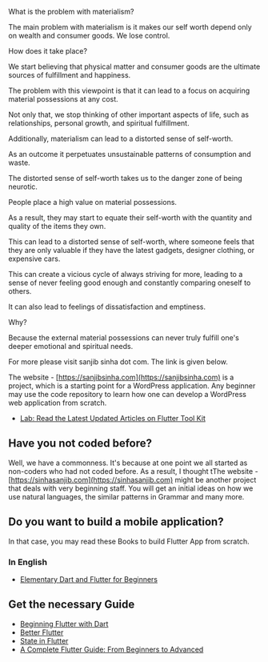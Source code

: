 What is the problem with materialism?

The main problem with materialism is it makes our self worth depend only on wealth and consumer goods. We lose control.

How does it take place?

We start believing that physical matter and consumer goods are the ultimate sources of fulfillment and happiness. 

The problem with this viewpoint is that it can lead to a focus on acquiring material possessions at any cost.

Not only that, we stop thinking of other important aspects of life, such as relationships, personal growth, and spiritual fulfillment. 

Additionally, materialism can lead to a distorted sense of self-worth.

As an outcome it perpetuates unsustainable patterns of consumption and waste.

The distorted sense of self-worth takes us to the danger zone of being neurotic.

People place a high value on material possessions.

As a result, they may start to equate their self-worth with the quantity and quality of the items they own. 

This can lead to a distorted sense of self-worth, where someone feels that they are only valuable if they have the latest gadgets, designer 
clothing, or expensive cars. 

This can create a vicious cycle of always striving for more, leading to a sense of never feeling good enough and constantly comparing oneself to others. 

It can also lead to feelings of dissatisfaction and emptiness.

Why?

Because the external material possessions can never truly fulfill one's deeper emotional and spiritual needs.

For more please visit sanjib sinha dot com. The link is given below.

The website - [https://sanjibsinha.com](https://sanjibsinha.com) is a project, which is a starting point for a WordPress application. Any beginner may use the code repository to learn how one can develop a WordPress web application from scratch.

- [Lab: Read the Latest Updated Articles on Flutter Tool Kit](https://sanjibsinha.com/category/flutter)

## Have you not coded before?
Well, we have a commonness. 
It's because at one point we all started as non-coders who had not coded before. 
As a result, I thought tThe website - [https://sinhasanjib.com](https://sinhasanjib.com) might be another project that deals with very beginning staff.
You will get an initial ideas on how we use natural languages, the similar patterns in Grammar and many more. 
## Do you want to build a mobile application?
In that case, you may read these Books to build Flutter App from scratch.
### In English
- [Elementary Dart and Flutter for Beginners](https://leanpub.com/elementarydartandflutterforbeginners)

## Get the necessary Guide

- [Beginning Flutter with Dart](https://leanpub.com/beginningflutterwithdart)
- [Better Flutter](https://leanpub.com/betterflutter)
- [State in Flutter](https://leanpub.com/stateinflutter)
- [A Complete Flutter Guide: From Beginners to Advanced](https://leanpub.com/b/acompleteflutterguidefrombeginnerstoadvanced)

